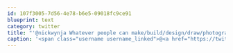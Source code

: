 ```yaml
---
id: 107f3005-7d56-4e78-b6e5-09018fc9ce91
blueprint: text
category: twitter
title: "'@nickwynja Whatever people can make/build/design/draw/photograph in 3hrs."
caption: '<span class="username username_linked">@<a href="https://twitter.com/nickwynja" title="Nick Wynja">nickwynja</a></span> Whatever people can make/build/design/draw/photograph in 3hrs.'
---
```

